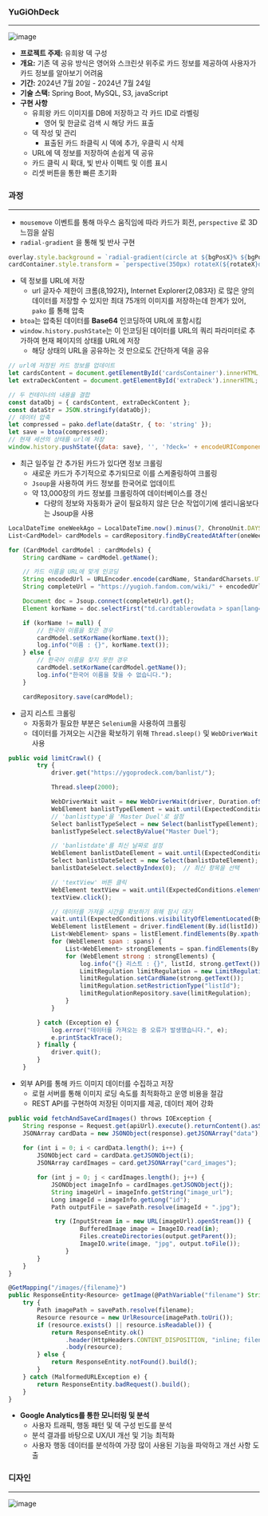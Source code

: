 ### YuGiOhDeck

---

![image](https://github.com/user-attachments/assets/ba7d31e0-cf7e-48d4-a630-731af539ca94)


- **프로젝트 주제:** 유희왕 덱 구성
- **개요:** 기존 덱 공유 방식은 영어와 스크린샷 위주로 카드 정보를 제공하여 사용자가 카드 정보를 알아보기 어려움
- **기간:** 2024년 7월 20일 - 2024년 7월 24일
- **기술 스택:** Spring Boot, MySQL, S3, javaScript
- **구현 사항**
    - 유희왕 카드 이미지를 DB에 저장하고 각 카드 ID로 라벨링
        - 영어 및 한글로 검색 시 해당 카드 표출
    - 덱 작성 및 관리
        - 표출된 카드 좌클릭 시 덱에 추가, 우클릭 시 삭제
    - URL에 덱 정보를 저장하여 손쉽게 덱 공유
    - 카드 클릭 시 확대, 빛 반사 이펙트 및 이름 표시
    - 리셋 버튼을 통한 빠른 초기화

### 과정

---

- `mousemove` 이벤트를 통해 마우스 움직임에 따라 카드가 회전, `perspective` 로 3D느낌을 살림
- `radial-gradient` 을 통해 빛 반사 구현

```jsx
overlay.style.background = `radial-gradient(circle at ${bgPosX}% ${bgPosY}%, rgba(255, 255, 255, 0.8), transparent 70%)`;
cardContainer.style.transform = `perspective(350px) rotateX(${rotateX}deg) rotateY(${rotateY}deg)`;
```

- 덱 정보를 URL에 저장
    - url 글자수 제한이 크롬(8,192자)**,** Internet Explorer(2,083자) 로 많은 양의 데이터를 저장할 수 있지만 최대 75개의 이미지를 저장하는데 한계가 있어, `pako` 를 통해 압축
- `btoa`는 압축된 데이터를 **Base64** 인코딩하여 URL에 포함시킴
- `window.history.pushState`는 이 인코딩된 데이터를 URL의 쿼리 파라미터로 추가하여 현재 페이지의 상태를 URL에 저장
    - 해당 상태의 URL을 공유하는 것 만으로도 간단하게 덱을 공유

```jsx
// url에 저장된 카드 정보를 업데이트
let cardsContent = document.getElementById('cardsContainer').innerHTML;
let extraDeckContent = document.getElementById('extraDeck').innerHTML;

// 두 컨테이너의 내용을 결합
const dataObj = { cardsContent, extraDeckContent };
const dataStr = JSON.stringify(dataObj);
// 데이터 압축
let compressed = pako.deflate(dataStr, { to: 'string' });
let save = btoa(compressed);
// 현재 세션의 상태를 url에 저장
window.history.pushState({data: save}, '', '?deck=' + encodeURIComponent(save));
```

- 최근 일주일 간 추가된 카드가 있다면 정보 크롤링
    - 새로운 카드가 주기적으로 추가되므로 이를 스케줄링하여 크롤링
    - `Jsoup`을 사용하여 카드 정보를 한국어로 업데이트
    - 약 13,000장의 카드 정보를 크롤링하여 데이터베이스를 갱신
        - 다량의 정보와 자동화가 굳이 필요하지 않은 단순 작업이기에 셀리니움보다는 Jsoup을 사용

```jsx
LocalDateTime oneWeekAgo = LocalDateTime.now().minus(7, ChronoUnit.DAYS);
List<CardModel> cardModels = cardRepository.findByCreatedAtAfter(oneWeekAgo);

for (CardModel cardModel : cardModels) {
    String cardName = cardModel.getName();

    // 카드 이름을 URL에 맞게 인코딩
    String encodedUrl = URLEncoder.encode(cardName, StandardCharsets.UTF_8.toString());
    String completeUrl = "https://yugioh.fandom.com/wiki/" + encodedUrl;

    Document doc = Jsoup.connect(completeUrl).get();
    Element korName = doc.selectFirst("td.cardtablerowdata > span[lang=ko]");

    if (korName != null) {
        // 한국어 이름을 찾은 경우
        cardModel.setKorName(korName.text());
        log.info("이름 : {}", korName.text());
    } else {
        // 한국어 이름을 찾지 못한 경우
        cardModel.setKorName(cardModel.getName());
        log.info("한국어 이름을 찾을 수 없습니다.");
    }

    cardRepository.save(cardModel);
```

- 금지 리스트 크롤링
    - 자동화가 필요한 부분은 `Selenium`을 사용하여 크롤링
    - 데이터를 가져오는 시간을 확보하기 위해 `Thread.sleep()` 및 `WebDriverWait` 사용

```jsx
public void limitCrawl() {
        try {
            driver.get("https://ygoprodeck.com/banlist/");

            Thread.sleep(2000);

            WebDriverWait wait = new WebDriverWait(driver, Duration.ofSeconds(10));
            WebElement banlistTypeElement = wait.until(ExpectedConditions.visibilityOfElementLocated(By.id("banlisttype")));
            // 'banlisttype'을 'Master Duel'로 설정
            Select banlistTypeSelect = new Select(banlistTypeElement);
            banlistTypeSelect.selectByValue("Master Duel");

            // 'banlistdate'를 최신 날짜로 설정
            WebElement banlistDateElement = wait.until(ExpectedConditions.visibilityOfElementLocated(By.id("banlistdate")));
            Select banlistDateSelect = new Select(banlistDateElement);
            banlistDateSelect.selectByIndex(0);  // 최신 항목을 선택

            // 'textView' 버튼 클릭
            WebElement textView = wait.until(ExpectedConditions.elementToBeClickable(By.id("textButton")));
            textView.click();

            // 데이터를 가져올 시간을 확보하기 위해 잠시 대기
            wait.until(ExpectedConditions.visibilityOfElementLocated(By.id("banned")));
            WebElement listElement = driver.findElement(By.id(listId));
            List<WebElement> spans = listElement.findElements(By.xpath(".//span"));
            for (WebElement span : spans) {
                List<WebElement> strongElements = span.findElements(By.xpath(".//span[1]/span[1]/a/strong"));
                for (WebElement strong : strongElements) {
                    log.info("{} 리스트 : {}", listId, strong.getText());
                    LimitRegulation limitRegulation = new LimitRegulation();
                    limitRegulation.setCardName(strong.getText());
                    limitRegulation.setRestrictionType("listId");
                    limitRegulationRepository.save(limitRegulation);
                }
            }

        } catch (Exception e) {
            log.error("데이터를 가져오는 중 오류가 발생했습니다.", e);
            e.printStackTrace();
        } finally {
            driver.quit();
        }
    }
```

- 외부 API를 통해 카드 이미지 데이터를 수집하고 저장
    - 로컬 서버를 통해 이미지 로딩 속도를 최적화하고 운영 비용을 절감
    - REST API를 구현하여 저장된 이미지를 제공, 데이터 제어 강화

```jsx
public void fetchAndSaveCardImages() throws IOException {
    String response = Request.get(apiUrl).execute().returnContent().asString();
    JSONArray cardData = new JSONObject(response).getJSONArray("data");
    
    for (int i = 0; i < cardData.length(); i++) {
        JSONObject card = cardData.getJSONObject(i);
        JSONArray cardImages = card.getJSONArray("card_images");

        for (int j = 0; j < cardImages.length(); j++) {
            JSONObject imageInfo = cardImages.getJSONObject(j);
            String imageUrl = imageInfo.getString("image_url");
            Long imageId = imageInfo.getLong("id");
            Path outputFile = savePath.resolve(imageId + ".jpg");

             try (InputStream in = new URL(imageUrl).openStream()) {
		            BufferedImage image = ImageIO.read(in);
		            Files.createDirectories(output.getParent());
		            ImageIO.write(image, "jpg", output.toFile());
		        }
        }
    }
}

@GetMapping("/images/{filename}")
public ResponseEntity<Resource> getImage(@PathVariable("filename") String filename) {
    try {
        Path imagePath = savePath.resolve(filename);
        Resource resource = new UrlResource(imagePath.toUri());
        if (resource.exists() || resource.isReadable()) {
            return ResponseEntity.ok()
                .header(HttpHeaders.CONTENT_DISPOSITION, "inline; filename=\"" + resource.getFilename() + "\"")
                .body(resource);
        } else {
            return ResponseEntity.notFound().build();
        }
    } catch (MalformedURLException e) {
        return ResponseEntity.badRequest().build();
    }
}
```

- **Google Analytics를 통한 모니터링 및 분석**
    - 사용자 트래픽, 행동 패턴 및 덱 구성 빈도를 분석
    - 분석 결과를 바탕으로 UX/UI 개선 및 기능 최적화
    - 사용자 행동 데이터를 분석하여 가장 많이 사용된 기능을 파악하고 개선 사항 도출

### 디자인

---
![image](https://github.com/user-attachments/assets/fe24651f-63b5-46f9-a4cb-52bfbc2a78fe)

